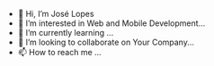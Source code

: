 - 👋 Hi, I’m José Lopes
- 👀 I’m interested in Web and Mobile Development...
- 🌱 I’m currently learning ...
- 💞️ I’m looking to collaborate on Your Company...
- 📫 How to reach me ...

<!---
curioussdev/curioussdev is a ✨ special ✨ repository because its `README.md` (this file) appears on your GitHub profile.
You can click the Preview link to take a look at your changes.
--->

